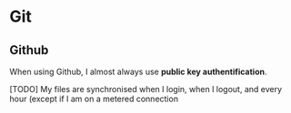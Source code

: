 # Git

## Github

When using Github, I almost always use **public key authentification**.

[TODO] My files are synchronised when I login, when I logout, and every hour (except if I am on a metered connection
